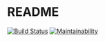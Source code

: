 # README
[![Build Status](https://travis-ci.org/ildarusmanov/adfsuserinfo.svg?branch=master)](https://travis-ci.org/ildarusmanov/adfsuserinfo)
[![Maintainability](https://api.codeclimate.com/v1/badges/88f99d4d7a7cb9fd7b23/maintainability)](https://codeclimate.com/github/ildarusmanov/adfsuserinfo/maintainability)